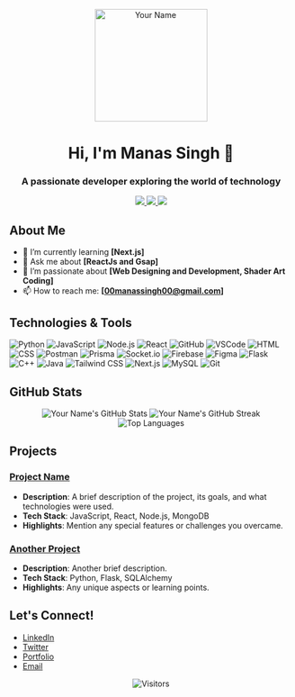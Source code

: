 <!-- Header -->
<p align="center">
  <img src="https://user-images.githubusercontent.com/your-profile-pic.jpg" alt="Your Name" width="200"/>
</p>

<h1 align="center">Hi, I'm Manas Singh 👋</h1>
<h3 align="center">A passionate developer exploring the world of technology</h3>

<!-- Badges -->
<p align="center">
  <a href="https://www.linkedin.com/in/your-linkedin/">
    <img src="https://img.shields.io/badge/LinkedIn-YourUsername-blue?style=flat&logo=linkedin">
  </a>
  <a href="https://twitter.com/your-twitter-handle">
    <img src="https://img.shields.io/badge/Twitter-@YourHandle-1DA1F2?style=flat&logo=twitter">
  </a>
  <a href="https://your-website.com">
    <img src="https://img.shields.io/badge/Portfolio-Website-orange?style=flat&logo=google-chrome">
  </a>
</p>

<!-- About Me -->
## About Me

- 🌱 I’m currently learning **[Next.js]**
- 💬 Ask me about **[ReactJs and Gsap]**
- 🚀 I’m passionate about **[Web Designing and Development, Shader Art Coding]**
- 📫 How to reach me: **[00manassingh00@gmail.com]**

<!-- Technologies & Tools -->
## Technologies & Tools

![Python](https://img.shields.io/badge/Python-3670A0?style=for-the-badge&logo=python&logoColor=ffdd54)
![JavaScript](https://img.shields.io/badge/JavaScript-F7DF1E?style=for-the-badge&logo=javascript&logoColor=black)
![Node.js](https://img.shields.io/badge/Node.js-339933?style=for-the-badge&logo=nodedotjs&logoColor=white)
![React](https://img.shields.io/badge/React-20232A?style=for-the-badge&logo=react&logoColor=61DAFB)
![GitHub](https://img.shields.io/badge/GitHub-181717?style=for-the-badge&logo=github&logoColor=white)
![VSCode](https://img.shields.io/badge/VS%20Code-0078D4?style=for-the-badge&logo=visual-studio-code&logoColor=white)
![HTML](https://img.shields.io/badge/HTML5-E34F26?style=for-the-badge&logo=html5&logoColor=white)
![CSS](https://img.shields.io/badge/CSS3-1572B6?style=for-the-badge&logo=css3&logoColor=white)
![Postman](https://img.shields.io/badge/Postman-FF6C37?style=for-the-badge&logo=postman&logoColor=white)
![Prisma](https://img.shields.io/badge/Prisma-2D3748?style=for-the-badge&logo=prisma&logoColor=white)
![Socket.io](https://img.shields.io/badge/Socket.io-010101?style=for-the-badge&logo=socketdotio&logoColor=white)
![Firebase](https://img.shields.io/badge/Firebase-FFCA28?style=for-the-badge&logo=firebase&logoColor=white)
![Figma](https://img.shields.io/badge/Figma-F24E1E?style=for-the-badge&logo=figma&logoColor=white)
![Flask](https://img.shields.io/badge/Flask-000000?style=for-the-badge&logo=flask&logoColor=white)
![C++](https://img.shields.io/badge/C++-00599C?style=for-the-badge&logo=cplusplus&logoColor=white)
![Java](https://img.shields.io/badge/Java-007396?style=for-the-badge&logo=java&logoColor=white)
![Tailwind CSS](https://img.shields.io/badge/Tailwind_CSS-38B2AC?style=for-the-badge&logo=tailwind-css&logoColor=white)
![Next.js](https://img.shields.io/badge/Next.js-000000?style=for-the-badge&logo=nextdotjs&logoColor=white)
![MySQL](https://img.shields.io/badge/MySQL-4479A1?style=for-the-badge&logo=mysql&logoColor=white)
![Git](https://img.shields.io/badge/Git-F05032?style=for-the-badge&logo=git&logoColor=white)

<!-- GitHub Stats -->
## GitHub Stats

<p align="center">
  <img src="https://github-readme-stats.vercel.app/api?username=your-username&show_icons=true&theme=radical" alt="Your Name's GitHub Stats" />
  <img src="https://github-readme-streak-stats.herokuapp.com/?user=your-username&theme=radical" alt="Your Name's GitHub Streak" />
  <img src="https://github-readme-stats.vercel.app/api/top-langs/?username=your-username&layout=compact&theme=radical" alt="Top Languages" />
</p>

<!-- Projects -->
## Projects

### [Project Name](https://github.com/your-username/project-name)
- **Description**: A brief description of the project, its goals, and what technologies were used.
- **Tech Stack**: JavaScript, React, Node.js, MongoDB
- **Highlights**: Mention any special features or challenges you overcame.

### [Another Project](https://github.com/your-username/another-project)
- **Description**: Another brief description.
- **Tech Stack**: Python, Flask, SQLAlchemy
- **Highlights**: Any unique aspects or learning points.

<!-- Footer -->
## Let's Connect!

- [LinkedIn](https://www.linkedin.com/in/your-linkedin/)
- [Twitter](https://twitter.com/your-twitter-handle)
- [Portfolio](https://your-website.com)
- [Email](mailto:your-email@example.com)

<p align="center">
  <img src="https://visitor-badge.laobi.icu/badge?page_id=your-username.your-username" alt="Visitors"/>
</p>
